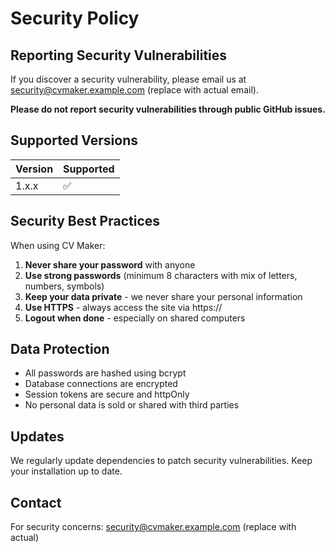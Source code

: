 # Security Policy

## Reporting Security Vulnerabilities

If you discover a security vulnerability, please email us at security@cvmaker.example.com (replace with actual email).

**Please do not report security vulnerabilities through public GitHub issues.**

## Supported Versions

| Version | Supported          |
| ------- | ------------------ |
| 1.x.x   | :white_check_mark: |

## Security Best Practices

When using CV Maker:

1. **Never share your password** with anyone
2. **Use strong passwords** (minimum 8 characters with mix of letters, numbers, symbols)
3. **Keep your data private** - we never share your personal information
4. **Use HTTPS** - always access the site via https://
5. **Logout when done** - especially on shared computers

## Data Protection

- All passwords are hashed using bcrypt
- Database connections are encrypted
- Session tokens are secure and httpOnly
- No personal data is sold or shared with third parties

## Updates

We regularly update dependencies to patch security vulnerabilities. Keep your installation up to date.

## Contact

For security concerns: security@cvmaker.example.com (replace with actual)
